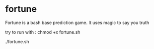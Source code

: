 # fortune

Fortune is a bash base prediction game. It uses magic to say you truth 

try to run with :
chmod +x fortune.sh

./fortune.sh
